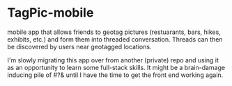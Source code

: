 # TagPic-mobile
mobile app that allows friends to geotag pictures (restuarants, bars, hikes, exhibits, etc.) and form them into threaded conversation. Threads can then be discovered by users near geotagged locations.

I'm slowly migrating this app over from another (private) repo and using it as an opportunity to learn some full-stack skills. It might be a brain-damage inducing pile of #?& until I have the time to get the front end working again.
